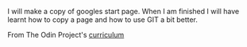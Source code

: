 I will make a copy of googles start page. When I am finished I will have learnt how to copy a page and how to use GIT a bit better. 

From The Odin Project's [curriculum](http://www.theodinproject.com/courses/web-development-101/lessons/html-css)
